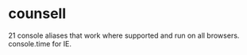 counsell
========

21 console aliases that work where supported and run on all browsers.  console.time for IE.
